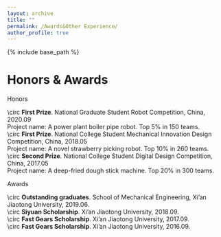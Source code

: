 ```yaml
---
layout: archive
title: ""
permalink: /Awards&Other Experience/
author_profile: true
---
```

{% include base_path %}

Honors & Awards
======

Honors

\circ **First Prize**. National Graduate Student Robot Competition, China, 2020.09     
                     Project name: A power plant boiler pipe robot. Top 5% in 150 teams.    
\circ **First Prize**. National College Student Mechanical Innovation Design Competition, China, 2018.05    
                     Project name: A novel strawberry picking robot. Top 10% in 260 teams.   
\circ **Second Prize**. National College Student Digital Design Competition, China, 2017.05   
                     Project name: A deep-fried dough stick machine. Top 20% in 300 teams.    
                     
Awards

\circ **Outstanding graduates**. School of Mechanical Engineering, Xi’an Jiaotong University, 2019.06.    
\circ **Siyuan Scholarship**. Xi’an Jiaotong University, 2018.09.     
\circ **Fast Gears Scholarship**. Xi’an Jiaotong University, 2017.09.     
\circ **Fast Gears Scholarship**. Xi’an Jiaotong University, 2016.09.     


